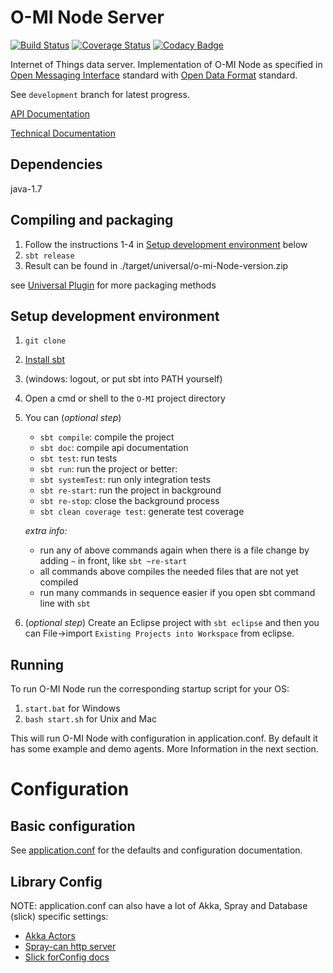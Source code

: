 O-MI Node Server
==============

[![Build Status](https://travis-ci.org/AaltoAsia/O-MI.svg?branch=development)](https://travis-ci.org/AaltoAsia/O-MI)
[![Coverage Status](https://coveralls.io/repos/AaltoAsia/O-MI/badge.svg?branch=development&service=github)](https://coveralls.io/github/AaltoAsia/O-MI?branch=development)
[![Codacy Badge](https://www.codacy.com/project/badge/9f49209c70e24c67bbc1826fde507518)](https://www.codacy.com/app/tkinnunen/O-MI)


Internet of Things data server.
Implementation of O-MI Node as specified in [Open Messaging Interface](https://www2.opengroup.org/ogsys/catalog/C14B) standard with [Open Data Format](https://www2.opengroup.org/ogsys/catalog/C14A) standard.

See `development` branch for latest progress.

[API Documentation](http://pesutykki.mooo.com/dump/Code-Gardeners-api/#package)

[Technical Documentation](https://drive.google.com/folderview?id=0B85FeC7Xf_sSfm9yNnFwTEQxclFCT2s3MUdDd1czWmFCM2FEQjIxTHRHU2xtT2NXUzJNR0U&usp=sharing)

Dependencies
------------
java-1.7


Compiling and packaging
-----------------------

1. Follow the instructions 1-4 in [Setup development environment](#setup-development-environment) below
2. `sbt release`
3. Result can be found in ./target/universal/o-mi-Node-version.zip

see [Universal Plugin](http://www.scala-sbt.org/sbt-native-packager/formats/universal.html)
for more packaging methods

<!---
Currently not supported
Compiling a jar
---------------

1. Follow the instructions 1-4 in [Setup development environment](#setup-development-environment) below
2. `sbt one-jar`
3. Result can be found in `./target/scala-2.11/o-mi-node_2.11-0.1-SNAPSHOT-one-jar.jar`
-->
Setup development environment
-----------------------------

1. `git clone`
2. [Install sbt](http://www.scala-sbt.org/0.13/tutorial/Setup.html)
3. (windows: logout, or put sbt into PATH yourself)
4. Open a cmd or shell to the `O-MI` project directory
5. You can (_optional step_)
    - `sbt compile`: compile the project
	- `sbt doc`: compile api documentation
    - `sbt test`: run tests
    - `sbt run`: run the project or better:
	- `sbt systemTest`: run only integration tests
    - `sbt re-start`:  run the project in background
    - `sbt re-stop`: close the background process
    - `sbt clean coverage test`: generate test coverage

    _extra info:_
    - run any of above commands again when there is a file change by adding `~` in front, like `sbt ~re-start`
    - all commands above compiles the needed files that are not yet compiled
    - run many commands in sequence easier if you open sbt command line with `sbt`

6. (_optional step_) Create an Eclipse project with `sbt eclipse` and then you can File->import `Existing Projects into Workspace` from eclipse.

Running
-------
To run O-MI Node run the corresponding startup script for your OS:

1. `start.bat` for Windows
2. `bash start.sh` for Unix and Mac

This will run O-MI Node with configuration in application.conf.
By default it has some example and demo agents.
More Information in the next section.

Configuration
=============

Basic configuration
-------------------

See [application.conf](https://github.com/AaltoAsia/O-MI/blob/master/O-MI%20Node/src/main/resources/application.conf)
for the defaults and configuration documentation.


Library Config
--------------

NOTE: application.conf can also have a lot of Akka, Spray and Database (slick) specific settings:

- [Akka Actors](http://doc.akka.io/docs/akka/2.3.9/general/configuration.html)
- [Spray-can http server](http://spray.io/documentation/1.2.2/spray-can/configuration/)
- [Slick forConfig docs](http://slick.typesafe.com/doc/3.0.0-RC2/api/index.html#slick.jdbc.JdbcBackend$DatabaseFactoryDef@forConfig\(String,Config,Driver\):Database)

